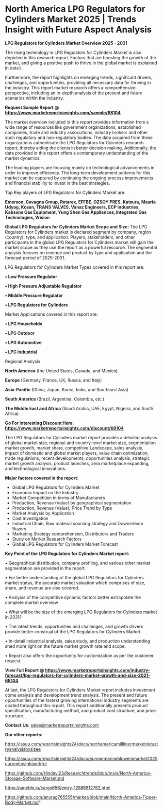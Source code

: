 # North America LPG Regulators for Cylinders Market 2025 | Trends Insight with Future Aspect Analysis

<Strong> LPG Regulators for Cylinders Market Overview 2025 - 2031</strong>

The rising technology in LPG Regulators for Cylinders Market is also depicted in this research report. Factors that are boosting the growth of the market, and giving a positive push to thrive in the global market is explained in detail.

Furthermore, the report highlights on emerging trends, significant drivers, challenges, and opportunities, providing all necessary data for thriving in the industry. This report market research offers a comprehensive perspective, including an in-depth analysis of the present and future scenarios within the industry.

<strong>Request Sample Report @ <a href=https://www.marketreportsinsights.com/sample/68104>https://www.marketreportsinsights.com/sample/68104</a></strong>

The market overview included in this report provides information from a wide range of resources like government organizations, established companies, trade and industry associations, industry brokers and other such regulatory and non-regulatory bodies. The data acquired from these organizations authenticate the LPG Regulators for Cylinders research report, thereby aiding the clients in better decision making. Additionally, the data provided in this report offers a contemporary understanding of the market dynamics.

The leading players are focusing mainly on technological advancements in order to improve efficiency. The long-term development patterns for this market can be captured by continuing the ongoing process improvements and financial stability to invest in the best strategies.

Top Key players of LPG Regulators for Cylinders Market are:

<strong>Emerson, Cavagna Group, Rotarex, EFFBE, OZSOY PRES, Katsura, Mauria Udyog, Kosan, TRANS VALVES, Vanaz Engineers, ECP Industries, Kabsons Gas Equipment, Yung Shen Gas Appliances, Integrated Gas Technologies, Wision</strong>

<strong><b>Global LPG Regulators for Cylinders Market Scope and Size:</b></strong>
The LPG Regulators for Cylinders market is declared segment by company, region (country), type, and application. Players, stakeholders, and other participants in the global LPG Regulators for Cylinders market will gain the market scope as they use the report as a powerful resource. The segmental analysis focuses on revenue and product by type and application and the forecast period of 2025-2031.

LPG Regulators for Cylinders Market Types covered in this report are:

<strong>• Low Pressure Regulator

• High Pressure Adjustable Regulator

• Middle Pressure Regulator

• LPG Regulators for Cylinders</strong>

Market Applications covered in this report are:

<strong>• LPG Households

• LPG Outdoor

• LPG Automotive

• LPG Industrial</strong> 

Regional Analysis

<strong>North America</strong> (the United States, Canada, and Mexico)

<strong>Europe</strong> (Germany, France, UK, Russia, and Italy)

<strong>Asia-Pacific</strong> (China, Japan, Korea, India, and Southeast Asia)

<strong>South America</strong> (Brazil, Argentina, Colombia, etc.)

<strong>The Middle East and Africa</strong> (Saudi Arabia, UAE, Egypt, Nigeria, and South Africa)

<strong>Go For Interesting Discount Here: <a href=https://www.marketreportsinsights.com/discount/68104>https://www.marketreportsinsights.com/discount/68104</a></strong>

The LPG Regulators for Cylinders market report provides a detailed analysis of global market size, regional and country-level market size, segmentation market growth, market share, competitive Landscape, sales analysis, impact of domestic and global market players, value chain optimization, trade regulations, recent developments, opportunities analysis, strategic market growth analysis, product launches, area marketplace expanding, and technological innovations.

<strong><b>Major factors covered in the report:</b></strong>
<ul>
  <li>Global LPG Regulators for Cylinders Market </li>
  <li>Economic Impact on the Industry</li>
  <li>Market Competition in terms of Manufacturers</li>
  <li>Production, Revenue (Value) by geographical segmentation</li>
  <li>Production, Revenue (Value), Price Trend by Type</li>
  <li>Market Analysis by Application</li>
  <li>Cost Investigation</li>
  <li>Industrial Chain, Raw material sourcing strategy and Downstream Buyers</li>
  <li>Marketing Strategy comprehension, Distributors and Traders</li>
  <li>Study on Market Research Factors</li>
  <li>Global LPG Regulators for Cylinders Market Forecast</li>
</ul>

<strong><b>Key Point of the LPG Regulators for Cylinders Market report:</b></strong>

• Geographical distribution, company profiling, and various other market segmentation are provided in the report.

• For better understanding of the global LPG Regulators for Cylinders market status, the accurate market valuation which comprises of size, share, and revenue are also covered.

• Analysis of the competitive dynamic factors better extrapolate the complete market overview

• What will be the size of the emerging LPG Regulators for Cylinders market in 2031?

• The latest trends, opportunities and challenges, and growth drivers provide better construal of the LPG Regulators for Cylinders Market.

• In-detail industrial analysis, sales study, and production understanding shed more light on the future market growth rate and scope.

• Report also offers the opportunity for customization as per the customer request.

<strong><b>View Full Report @ <a href=https://www.marketreportsinsights.com/industry-forecast/lpg-regulators-for-cylinders-market-growth-and-size-2021-68104>https://www.marketreportsinsights.com/industry-forecast/lpg-regulators-for-cylinders-market-growth-and-size-2021-68104</a></b></strong>


At last, the LPG Regulators for Cylinders Market report includes investment come analysis and development trend analysis. The present and future opportunities of the fastest growing international industry segments are coated throughout this report. This report additionally presents product specification, manufacturing method, and product cost structure, and price structure.

<strong>Contact Us:</strong>
sales@marketreportsinsights.com

<strong>Our other reports:</strong>

<a href=https://issuu.com/reportsinsights24/docs/northamericamilllinermarketindustryanalysisbysizee>https://issuu.com/reportsinsights24/docs/northamericamilllinermarketindustryanalysisbysizee</a>

<a href=https://issuu.com/reportsinsights24/docs/europemarineblowersmarket2025currentinsightwithfut>https://issuu.com/reportsinsights24/docs/europemarineblowersmarket2025currentinsightwithfut</a>

<a href=https://github.com/Hindavi23/Researchtrends/blob/main/North-America-Storage-Software-Market.md>https://github.com/Hindavi23/Researchtrends/blob/main/North-America-Storage-Software-Market.md</a>

<a href=https://ameblo.jp/cargo656/entry-12886812762.html>https://ameblo.jp/cargo656/entry-12886812762.html</a>

<a href=https://github.com/anurag765555/market/blob/main/North-America-Tipper-Body-Market.md>https://github.com/anurag765555/market/blob/main/North-America-Tipper-Body-Market.md</a>"
